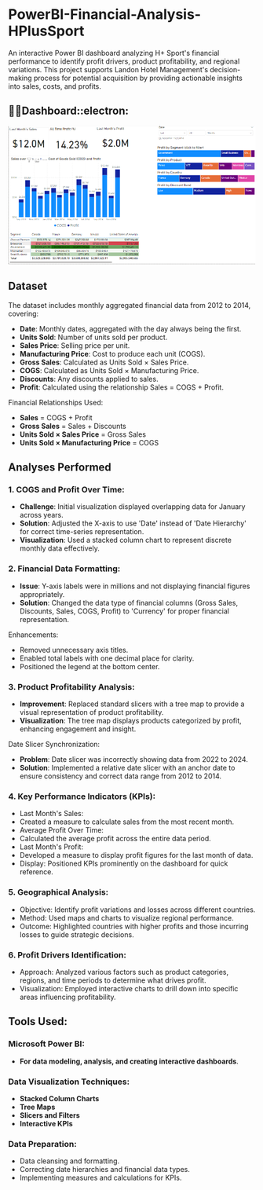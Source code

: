 # PowerBI-Financial-Analysis-HPlusSport
An interactive Power BI dashboard analyzing H+ Sport's financial performance to identify profit drivers, product profitability, and regional variations. This project supports Landon Hotel Management's decision-making process for potential acquisition by providing actionable insights into sales, costs, and profits.

## :man_student:Dashboard::electron:

![DashBoard.png](https://github.com/farhansadeed/PowerBI-Financial-Analysis-HPlusSport/blob/main/DashBoard.png)

## Dataset

The dataset includes monthly aggregated financial data from 2012 to 2014, covering:

- **Date**: Monthly dates, aggregated with the day always being the first.
- **Units Sold**: Number of units sold per product.
- **Sales Price**: Selling price per unit.
- **Manufacturing Price**: Cost to produce each unit (COGS).
- **Gross Sales**: Calculated as Units Sold × Sales Price.
- **COGS**: Calculated as Units Sold × Manufacturing Price.
- **Discounts**: Any discounts applied to sales.
- **Profit**: Calculated using the relationship Sales = COGS + Profit.

Financial Relationships Used:
- **Sales** = COGS + Profit
- **Gross Sales** = Sales + Discounts
- **Units Sold × Sales Price** = Gross Sales
- **Units Sold × Manufacturing Price** = COGS

## Analyses Performed

### 1. COGS and Profit Over Time:

- **Challenge**: Initial visualization displayed overlapping data for January across years.
- **Solution**: Adjusted the X-axis to use 'Date' instead of 'Date Hierarchy' for correct time-series representation.
- **Visualization**: Used a stacked column chart to represent discrete monthly data effectively.

### 2. Financial Data Formatting:

- **Issue**: Y-axis labels were in millions and not displaying financial figures appropriately.
- **Solution**: Changed the data type of financial columns (Gross Sales, Discounts, Sales, COGS, Profit) to 'Currency' for proper financial representation.

Enhancements:
- Removed unnecessary axis titles.
- Enabled total labels with one decimal place for clarity.
- Positioned the legend at the bottom center.

### 3. Product Profitability Analysis:

- **Improvement**: Replaced standard slicers with a tree map to provide a visual representation of product profitability.
- **Visualization**: The tree map displays products categorized by profit, enhancing engagement and insight.

Date Slicer Synchronization:
- **Problem**: Date slicer was incorrectly showing data from 2022 to 2024.
- **Solution**: Implemented a relative date slicer with an anchor date to ensure consistency and correct data range from 2012 to 2014.

### 4. Key Performance Indicators (KPIs):

- Last Month's Sales:
- Created a measure to calculate sales from the most recent month.
- Average Profit Over Time:
- Calculated the average profit across the entire data period.
- Last Month's Profit:
- Developed a measure to display profit figures for the last month of data.
- Display: Positioned KPIs prominently on the dashboard for quick reference.

### 5. Geographical Analysis:

- Objective: Identify profit variations and losses across different countries.
- Method: Used maps and charts to visualize regional performance.
- Outcome: Highlighted countries with higher profits and those incurring losses to guide strategic decisions.

### 6. Profit Drivers Identification:

- Approach: Analyzed various factors such as product categories, regions, and time periods to determine what drives profit.
- Visualization: Employed interactive charts to drill down into specific areas influencing profitability.

## Tools Used:

### **Microsoft Power BI**: 
- **For data modeling, analysis, and creating interactive dashboards**.
### **Data Visualization Techniques**:
- **Stacked Column Charts**
- **Tree Maps**
- **Slicers and Filters**
- **Interactive KPIs**
### **Data Preparation**:
- Data cleansing and formatting.
- Correcting date hierarchies and financial data types.
- Implementing measures and calculations for KPIs.

